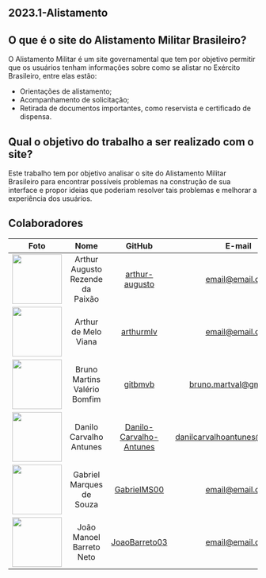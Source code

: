 ## 2023.1-Alistamento

## O que é o site do Alistamento Militar Brasileiro?

O Alistamento Militar é um site governamental que tem por objetivo permitir que os usuários tenham informações sobre como se alistar no Exército Brasileiro, entre elas estão:

- Orientações de alistamento;
- Acompanhamento de solicitação;
- Retirada de documentos importantes, como reservista e certificado de dispensa.

## Qual o objetivo do trabalho a ser realizado com o site?

Este trabalho tem por objetivo analisar o site do Alistamento Militar Brasileiro para encontrar possíveis problemas na construção de sua interface e propor ideias que poderiam resolver tais problemas e melhorar a experiência dos usuários.

## Colaboradores

|Foto | Nome| GitHub| E-mail| 
|:-----:|:-----:|:-----:|:-----:|
| <img width='100' src='https://avatars.githubusercontent.com/u/59586312?v=4'> | Arthur Augusto Rezende da Paixão | [arthur-augusto](https://github.com/arthur-augusto) | email@email.com |
| <img width='100' src='https://avatars.githubusercontent.com/u/109696650?v=4'> | Arthur de Melo Viana | [arthurmlv](https://github.com/arthurmlv) | email@email.com |
| <img width='100' src='https://avatars.githubusercontent.com/u/30751876?v=4'> | Bruno Martins Valério Bomfim | [gitbmvb](https://github.com/gitbmvb) | bruno.martval@gmail.com |
| <img width='100' src='https://avatars.githubusercontent.com/u/89037034?v=4'> | Danilo Carvalho Antunes | [Danilo-Carvalho-Antunes](https://github.com/Danilo-Carvalho-Antunes) | danilcarvalhoantunes@gmail.com
| <img width='100' src='https://avatars.githubusercontent.com/u/88348513?v=4'> | Gabriel Marques de Souza | [GabrielMS00](https://github.com/GabrielMS00) | email@email.com |
| <img width='100' src='https://avatars.githubusercontent.com/u/108282056?v=4'> | João Manoel Barreto Neto | [JoaoBarreto03 ](https://github.com/JoaoBarreto03 )| email@email.com |
